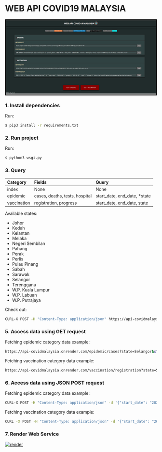 # WEB API COVID19 MALAYSIA

<div align="center" style="border:solid; border-size: 0.4vmin; border-color:black">
  <img src="assets/public/images/web.png">
</div>

### 1. Install dependencies

Run:

```sh
$ pip3 install -r requirements.txt
```

### 2. Run project

Run:

```sh
$ python3 wsgi.py
```

### 3. Query

| Category    | Fields                         | Query                         |
| :---------- | :----------------------------- | :---------------------------- |
| index       | None                           | None                          |
| epidemic    | cases, deaths, tests, hospital | start_date, end_date, \*state |
| vaccination | registration, progress         | start_date, end_date, state   |

Available states:

- Johor
- Kedah
- Kelantan
- Melaka
- Negeri Sembilan
- Pahang
- Perak
- Perlis
- Pulau Pinang
- Sabah
- Sarawak
- Selangor
- Terengganu
- W.P. Kuala Lumpur
- W.P. Labuan
- W.P. Putrajaya

Check out:

```sh
CURL-X POST -H "Content-Type: application/json" https://api-covidmalaysia.onrender.com/category
```

### 5. Access data using GET request

Fetching epidemic category data example:

```sh
https://api-covidmalaysia.onrender.com/epidemic/cases?state=Selangor&start_date=2021-01-02&end_date=2021-01-05
```

Fetching vaccination category data example:

```sh
https://api-covidmalaysia.onrender.com/vaccination/registration?state=Selangor&start_date=2021-06-02&end_date=2021-07-05
```

### 6. Access data using JSON POST request

Fetching epidemic category data example:

```sh
CURL-X POST -H "Content-Type: application/json" -d '{"start_date": "2021-02-03", "end_date": "2021-07-05", "state": "Selangor"}' https://api-covidmalaysia.onrender.com/epidemic/cases
```

Fetching vaccination category data example:

```sh
CURL -X POST -H "Content-Type: application/json" -d '{"start_date": "2021-02-03", "end_date": "2021-07-05", "state": "Selangor"}'  https://api-covidmalaysia.onrender.com/vaccination/progress
```

### 7. Render Web Service

[![render](https://img.shields.io/badge/Malaysia_Covid19_API-HEROKU-088F8F)](https://api-covidmalaysia.onrender.com/)
